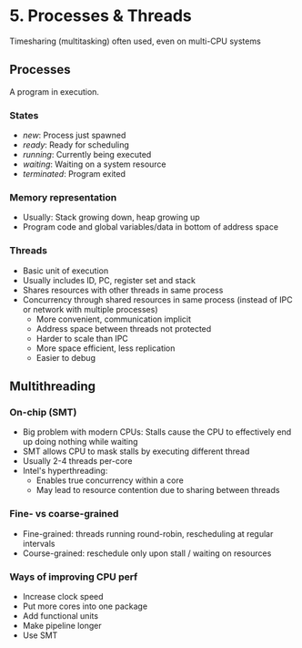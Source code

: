 # 5. Processes & Threads
Timesharing (multitasking) often used, even on multi-CPU systems


## Processes
A program in execution.

### States
- *new*: Process just spawned
- *ready*: Ready for scheduling
- *running*: Currently being executed
- *waiting*: Waiting on a system resource
- *terminated*: Program exited

### Memory representation
- Usually: Stack growing down, heap growing up
- Program code and global variables/data in bottom of address space

### Threads
- Basic unit of execution
- Usually includes ID, PC, register set and stack
- Shares resources with other threads in same process
- Concurrency through shared resources in same process
  (instead of IPC or network with multiple processes)
  - More convenient, communication implicit
  - Address space between threads not protected
  - Harder to scale than IPC
  - More space efficient, less replication
  - Easier to debug


## Multithreading
### On-chip (SMT)
- Big problem with modern CPUs: Stalls cause the CPU to effectively
  end up doing nothing while waiting
- SMT allows CPU to mask stalls by executing different thread
- Usually 2-4 threads per-core
- Intel's hyperthreading:
  - Enables true concurrency within a core
  - May lead to resource contention due to sharing between threads

### Fine- vs coarse-grained
- Fine-grained: threads running round-robin, rescheduling at regular
  intervals
- Course-grained: reschedule only upon stall / waiting on resources

### Ways of improving CPU perf
- Increase clock speed
- Put more cores into one package
- Add functional units
- Make pipeline longer
- Use SMT
